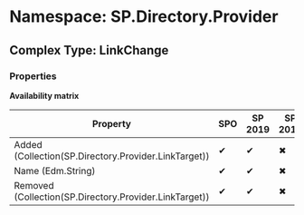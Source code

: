 # Namespace: SP.Directory.Provider

## Complex Type: LinkChange

### Properties

**Availability matrix**

Property | SPO | SP 2019 | SP 2016 | SP 2013
----------|-----|---------|---------|--------
Added (Collection(SP.Directory.Provider.LinkTarget)) | ✔ | ✔ | ✖ | ✖
Name (Edm.String) | ✔ | ✔ | ✖ | ✖
Removed (Collection(SP.Directory.Provider.LinkTarget)) | ✔ | ✔ | ✖ | ✖
